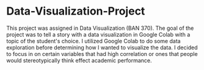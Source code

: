 # Data-Visualization-Project
This project was assigned in Data Visualization (BAN 370). The goal of the project was to tell a story with a data visualization in Google Colab with a topic of the student's choice. 
I utilized Google Colab to do some data exploration before determining how I wanted to visualize the data. I decided to focus in on certain variables that had high correlation or ones that people would stereotypically think effect academic performance.
